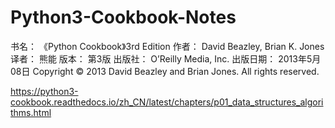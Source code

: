 # Python3-Cookbook-Notes


书名： 《Python Cookbook》3rd Edition
作者： David Beazley, Brian K. Jones
译者： 熊能
版本： 第3版
出版社： O’Reilly Media, Inc.
出版日期： 2013年5月08日
Copyright © 2013 David Beazley and Brian Jones. All rights reserved.

https://python3-cookbook.readthedocs.io/zh_CN/latest/chapters/p01_data_structures_algorithms.html
